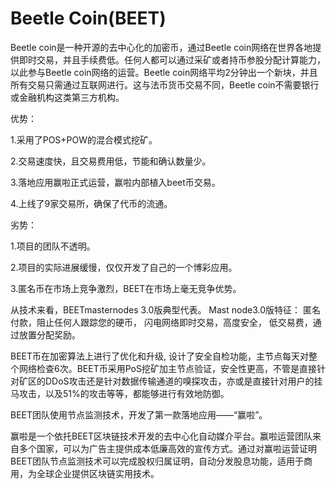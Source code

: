 # Beetle Coin(BEET)

Beetle coin是一种开源的去中心化的加密币，通过Beetle coin网络在世界各地提供即时交易，并且手续费低。任何人都可以通过采矿或者持币参股分配计算能力，以此参与Beetle coin网络的运营。Beetle coin网络平均2分钟出一个新块，并且所有交易只需通过互联网进行。这与法币货币交易不同，Beetle coin不需要银行或金融机构这类第三方机构。

优势：

1.采用了POS+POW的混合模式挖矿。

2.交易速度快，且交易费用低，节能和确认数量少。

3.落地应用赢啦正式运营，赢啦内部植入beet币交易。

4.上线了9家交易所，确保了代币的流通。

劣势：

1.项目的团队不透明。

2.项目的实际进展缓慢，仅仅开发了自己的一个博彩应用。

3.匿名币在市场上竞争激烈，BEET在市场上毫无竞争优势。

从技术来看，BEETmasternodes 3.0版典型代表。
Mast node3.0版特征：
匿名付款，阻止任何人跟踪您的硬币，
闪电网络即时交易，高度安全，
低交易费，通过放置分配奖励。

BEET币在加密算法上进行了优化和升级, 设计了安全自检功能，主节点每天对整个网络检查6次。BEET币采用PoS挖矿加主节点验证，安全性更高，不管是直接针对矿区的DDoS攻击还是针对数据传输通道的嗅探攻击，亦或是直接针对用户的挂马攻击，以及51%的攻击等等，都能够进行有效地防御。

BEET团队使用节点监测技术，开发了第一款落地应用——“赢啦”。

赢啦是一个依托BEET区块链技术开发的去中心化自动媒介平台。赢啦运营团队来自多个国家，可以为广告主提供成本低廉高效的宣传方式。通过对赢啦运营证明BEET团队节点监测技术可以完成股权归属证明，自动分发股息功能，适用于商用，为全球企业提供区块链实用技术。
